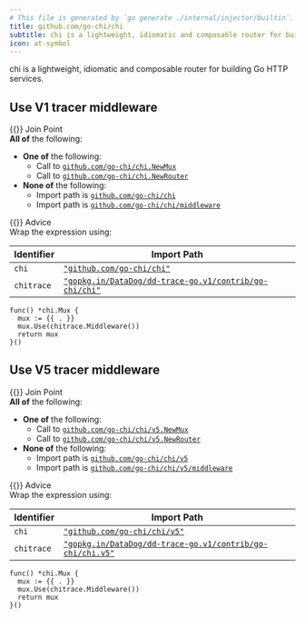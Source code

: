 ```yaml
---
# This file is generated by `go generate ./internal/injector/builtin`. DO NOT EDIT.
title: github.com/go-chi/chi
subtitle: chi is a lightweight, idiomatic and composable router for building Go HTTP services.
icon: at-symbol
---
```



chi is a lightweight, idiomatic and composable router for building Go HTTP services.




## Use V1 tracer middleware

<div class="hextra-cards hx-mt-4 hx-gap-4 hx-grid" style="--hextra-cards-grid-cols: 1;">
  <div class="hextra-card hx-group hx-flex hx-flex-col hx-justify-start hx-overflow-hidden hx-rounded-lg hx-border hx-border-gray-200 hx-text-current hx-no-underline dark:hx-shadow-none hover:hx-shadow-gray-100 dark:hover:hx-shadow-none hx-shadow-gray-100 active:hx-shadow-sm active:hx-shadow-gray-200 hx-transition-all hx-duration-200">
    <div>
      <span class="hextra-card-icon hx-flex hx-font-semibold hx-items-start hx-gap-2 hx-p-4 hx-text-gray-700 hover:hx-text-gray-900 dark:hx-text-neutral-200 dark:hover:hx-text-neutral-50">
        {{<iconSVG "search-circle">}} Join Point
      </span>
      <div class="hextra-card-subtitle hx-font-normal hx-px-4 hx-mb-4 hx-mt-2"><strong>All of</strong> the following:
<ul>
<li><strong>One of</strong> the following:
<ul>
<li>Call to <a href="https://pkg.go.dev/github.com/go-chi/chi#NewMux" target="_blank" rel="noopener"><code>github.com/go-chi/chi.NewMux</code></a></li><li>Call to <a href="https://pkg.go.dev/github.com/go-chi/chi#NewRouter" target="_blank" rel="noopener"><code>github.com/go-chi/chi.NewRouter</code></a></li></ul>
</li><li><strong>None of</strong> the following:
<ul>
<li>Import path is <a href="http://pkg.go.dev/github.com/go-chi/chi" target="_blank" rel="noopener"><code>github.com/go-chi/chi</code></a></li>
<li>Import path is <a href="http://pkg.go.dev/github.com/go-chi/chi/middleware" target="_blank" rel="noopener"><code>github.com/go-chi/chi/middleware</code></a></li>
</ul>
</li></ul>
</div>
    </div>
    <div class="hx-border-t">
      <span class="hextra-card-icon hx-flex hx-font-semibold hx-items-start hx-gap-2 hx-p-4 hx-text-gray-700 hover:hx-text-gray-900 dark:hx-text-neutral-200 dark:hover:hx-text-neutral-50">
        {{<iconSVG "chip">}} Advice
      </span>
      <div class="hextra-card-subtitle hx-font-normal hx-px-4 hx-mb-4 hx-mt-2">Wrap the expression using: 

Identifier | Import Path
---|---
<code>chi</code>|<a href="http://pkg.go.dev/github.com/go-chi/chi" target="_blank" rel="noopener"><code>"github.com/go-chi/chi"</code></a>
<code>chitrace</code>|<a href="http://pkg.go.dev/gopkg.in/DataDog/dd-trace-go.v1/contrib/go-chi/chi" target="_blank" rel="noopener"><code>"gopkg.in/DataDog/dd-trace-go.v1/contrib/go-chi/chi"</code></a>


```go-template
func() *chi.Mux {
  mux := {{ . }}
  mux.Use(chitrace.Middleware())
  return mux
}()
```

</div>
    </div>
  </div>
</div>

## Use V5 tracer middleware

<div class="hextra-cards hx-mt-4 hx-gap-4 hx-grid" style="--hextra-cards-grid-cols: 1;">
  <div class="hextra-card hx-group hx-flex hx-flex-col hx-justify-start hx-overflow-hidden hx-rounded-lg hx-border hx-border-gray-200 hx-text-current hx-no-underline dark:hx-shadow-none hover:hx-shadow-gray-100 dark:hover:hx-shadow-none hx-shadow-gray-100 active:hx-shadow-sm active:hx-shadow-gray-200 hx-transition-all hx-duration-200">
    <div>
      <span class="hextra-card-icon hx-flex hx-font-semibold hx-items-start hx-gap-2 hx-p-4 hx-text-gray-700 hover:hx-text-gray-900 dark:hx-text-neutral-200 dark:hover:hx-text-neutral-50">
        {{<iconSVG "search-circle">}} Join Point
      </span>
      <div class="hextra-card-subtitle hx-font-normal hx-px-4 hx-mb-4 hx-mt-2"><strong>All of</strong> the following:
<ul>
<li><strong>One of</strong> the following:
<ul>
<li>Call to <a href="https://pkg.go.dev/github.com/go-chi/chi/v5#NewMux" target="_blank" rel="noopener"><code>github.com/go-chi/chi/v5.NewMux</code></a></li><li>Call to <a href="https://pkg.go.dev/github.com/go-chi/chi/v5#NewRouter" target="_blank" rel="noopener"><code>github.com/go-chi/chi/v5.NewRouter</code></a></li></ul>
</li><li><strong>None of</strong> the following:
<ul>
<li>Import path is <a href="http://pkg.go.dev/github.com/go-chi/chi/v5" target="_blank" rel="noopener"><code>github.com/go-chi/chi/v5</code></a></li>
<li>Import path is <a href="http://pkg.go.dev/github.com/go-chi/chi/v5/middleware" target="_blank" rel="noopener"><code>github.com/go-chi/chi/v5/middleware</code></a></li>
</ul>
</li></ul>
</div>
    </div>
    <div class="hx-border-t">
      <span class="hextra-card-icon hx-flex hx-font-semibold hx-items-start hx-gap-2 hx-p-4 hx-text-gray-700 hover:hx-text-gray-900 dark:hx-text-neutral-200 dark:hover:hx-text-neutral-50">
        {{<iconSVG "chip">}} Advice
      </span>
      <div class="hextra-card-subtitle hx-font-normal hx-px-4 hx-mb-4 hx-mt-2">Wrap the expression using: 

Identifier | Import Path
---|---
<code>chi</code>|<a href="http://pkg.go.dev/github.com/go-chi/chi/v5" target="_blank" rel="noopener"><code>"github.com/go-chi/chi/v5"</code></a>
<code>chitrace</code>|<a href="http://pkg.go.dev/gopkg.in/DataDog/dd-trace-go.v1/contrib/go-chi/chi.v5" target="_blank" rel="noopener"><code>"gopkg.in/DataDog/dd-trace-go.v1/contrib/go-chi/chi.v5"</code></a>


```go-template
func() *chi.Mux {
  mux := {{ . }}
  mux.Use(chitrace.Middleware())
  return mux
}()
```

</div>
    </div>
  </div>
</div>

